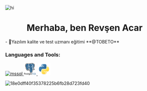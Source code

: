
![hi](https://github.com/RevsenAcar/RevsenAcar/assets/160133415/817f9698-b73d-46b9-b396-1d00f8d0087d)

<h1 align="center">Merhaba, ben Revşen Acar</h1>
- 🌱Yazılım kalite ve test uzmanı eğitimi  **@TOBETO**


<h3 align="left">Languages and Tools:</h3>
<p align="left"> <a href="https://www.microsoft.com/en-us/sql-server" target="_blank" rel="noreferrer"> <img src="https://www.svgrepo.com/show/303229/microsoft-sql-server-logo.svg" alt="mssql" width="40" height="40"/> </a> <a href="https://www.postgresql.org" target="_blank" rel="noreferrer"> <img src="https://raw.githubusercontent.com/devicons/devicon/master/icons/postgresql/postgresql-original-wordmark.svg" alt="postgresql" width="40" height="40"/> </a> <a href="https://www.python.org" target="_blank" rel="noreferrer"> <img src="https://raw.githubusercontent.com/devicons/devicon/master/icons/python/python-original.svg" alt="python" width="40" height="40"/> </a> </p>



![18e0dff40f35378225b6fb28d723fd40](https://github.com/RevsenAcar/RevsenAcar/assets/160133415/fe48d918-ce1b-4f8f-bb05-4bf91e19f311)

